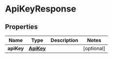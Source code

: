 

# ApiKeyResponse

## Properties

Name | Type | Description | Notes
------------ | ------------- | ------------- | -------------
**apiKey** | [**ApiKey**](ApiKey.md) |  |  [optional]




